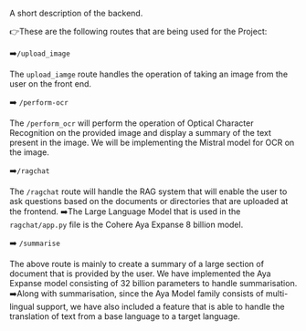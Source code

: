 A short description of the backend.

👉These are the following routes that are being used for the Project:

➡️`/upload_image`

The `upload_iamge` route handles the operation of taking an image from the user on the front end.

➡️ `/perform-ocr`

The `/perform_ocr` will perform the operation of Optical Character Recognition on the provided image and display a summary of the text present in the image. 
We will be implementing the Mistral model for OCR on the image.

➡️`/ragchat`

The `/ragchat` route will handle the RAG system that will enable the user to ask questions based on the documents or directories that are uploaded at the frontend. 
➡️The Large Language Model that is used in the `ragchat/app.py` file is the Cohere Aya Expanse 8 billion model.

➡️ `/summarise`

The above route is mainly to create a summary of a large section of document that is provided by the user.
We have implemented the Aya Expanse model consisting of 32 billion parameters to handle summarisation.
➡️Along with summarisation, since the Aya Model family consists of multi-lingual support, we have also included a feature that is able to handle the translation of text from a base language to a target language. 
